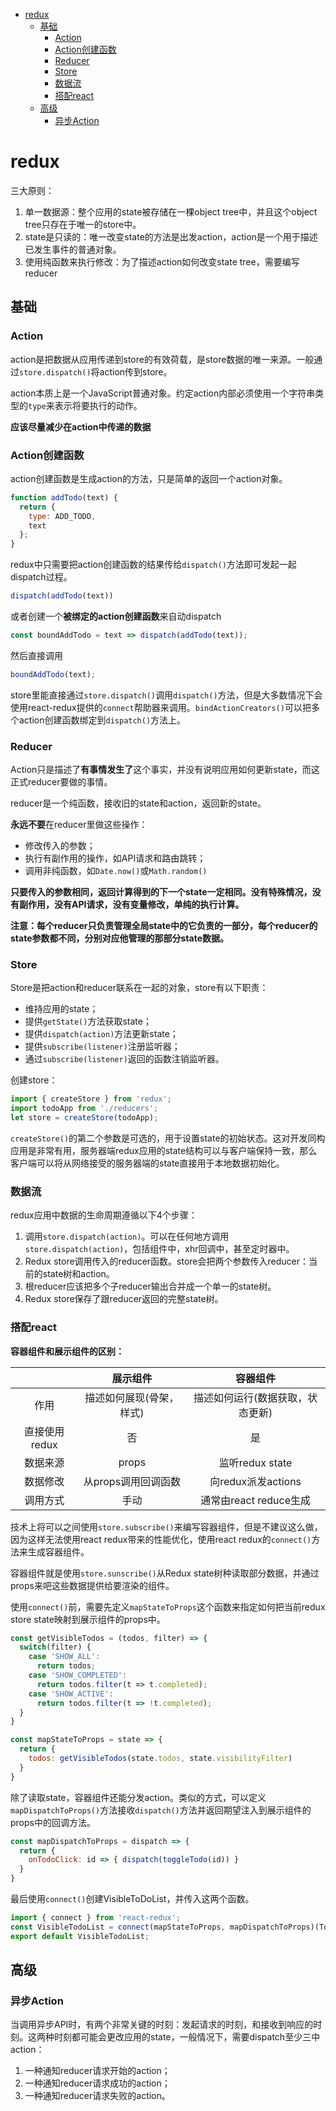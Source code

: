 - [redux](#redux)
  - [基础](#%E5%9F%BA%E7%A1%80)
    - [Action](#action)
    - [Action创建函数](#action%E5%88%9B%E5%BB%BA%E5%87%BD%E6%95%B0)
    - [Reducer](#reducer)
    - [Store](#store)
    - [数据流](#%E6%95%B0%E6%8D%AE%E6%B5%81)
    - [搭配react](#%E6%90%AD%E9%85%8Dreact)
  - [高级](#%E9%AB%98%E7%BA%A7)
    - [异步Action](#%E5%BC%82%E6%AD%A5action)
    
# redux

三大原则：
 
1. 单一数据源：整个应用的state被存储在一棵object tree中，并且这个object tree只存在于唯一的store中。
1. state是只读的：唯一改变state的方法是出发action，action是一个用于描述已发生事件的普通对象。
1. 使用纯函数来执行修改：为了描述action如何改变state tree，需要编写reducer

## 基础

### Action

action是把数据从应用传递到store的有效荷载，是store数据的唯一来源。一般通过`store.dispatch()`将action传到store。

action本质上是一个JavaScript普通对象。约定action内部必须使用一个字符串类型的`type`来表示将要执行的动作。

**应该尽量减少在action中传递的数据**

### Action创建函数

action创建函数是生成action的方法，只是简单的返回一个action对象。

```js
function addTodo(text) {
  return {
    type: ADD_TODO,
    text
  };
}
```

redux中只需要把action创建函数的结果传给`dispatch()`方法即可发起一起dispatch过程。

```js
dispatch(addTodo(text))
```

或者创建一个**被绑定的action创建函数**来自动dispatch

```js
const boundAddTodo = text => dispatch(addTodo(text));
```

然后直接调用

```js
boundAddTodo(text);
```

store里能直接通过`store.dispatch()`调用`dispatch()`方法，但是大多数情况下会使用react-redux提供的`connect`帮助器来调用。`bindActionCreators()`可以把多个action创建函数绑定到`dispatch()`方法上。

### Reducer

Action只是描述了**有事情发生了**这个事实，并没有说明应用如何更新state，而这正式reducer要做的事情。

reducer是一个纯函数，接收旧的state和action，返回新的state。

**永远不要**在reducer里做这些操作：

- 修改传入的参数；
- 执行有副作用的操作，如API请求和路由跳转；
- 调用非纯函数，如`Date.now()`或`Math.random()`

**只要传入的参数相同，返回计算得到的下一个state一定相同。没有特殊情况，没有副作用，没有API请求，没有变量修改，单纯的执行计算。**

**注意：每个reducer只负责管理全局state中的它负责的一部分，每个reducer的state参数都不同，分别对应他管理的那部分state数据。**

### Store

Store是把action和reducer联系在一起的对象，store有以下职责：

- 维持应用的state；
- 提供`getState()`方法获取state；
- 提供`dispatch(action)`方法更新state；
- 提供`subscribe(listener)`注册监听器；
- 通过`subscribe(listener)`返回的函数注销监听器。

创建store：

```js
import { createStore } from 'redux';
import todoApp from './reducers';
let store = createStore(todoApp);
```

`createStore()`的第二个参数是可选的，用于设置state的初始状态。这对开发同构应用是非常有用，服务器端redux应用的state结构可以与客户端保持一致，那么客户端可以将从网络接受的服务器端的state直接用于本地数据初始化。

### 数据流

redux应用中数据的生命周期遵循以下4个步骤：
1. 调用`store.dispatch(action)`。可以在任何地方调用`store.dispatch(action)`，包括组件中，xhr回调中，甚至定时器中。
1. Redux store调用传入的reducer函数。store会把两个参数传入reducer：当前的state树和action。
1. 根reducer应该把多个子reducer输出合并成一个单一的state树。
1. Redux store保存了跟reducer返回的完整state树。

### 搭配react

**容器组件和展示组件的区别：**

|             |展示组件              |容器组件                     |
|:-----------:|:-------------------:|:--------------------------:|
|作用          |描述如何展现(骨架，样式) |描述如何运行(数据获取，状态更新)|
|直接使用redux  |否                   |是                          |
|数据来源       |props                |监听redux state             |
|数据修改       |从props调用回调函数     |向redux派发actions          |
|调用方式       |手动                  |通常由react reduce生成       |

技术上将可以之间使用`store.subscribe()`来编写容器组件，但是不建议这么做，因为这样无法使用react redux带来的性能优化，使用react redux的`connect()`方法来生成容器组件。

容器组件就是使用`store.sunscribe()`从Redux state树种读取部分数据，并通过props来吧这些数据提供给要渲染的组件。

使用`connect()`前，需要先定义`mapStateToProps`这个函数来指定如何把当前redux store state映射到展示组件的props中。

```js
const getVisibleTodos = (todos, filter) => {
  switch(filter) {
    case 'SHOW_ALL':
      return todos;
    case 'SHOW_COMPLETED':
      return todos.filter(t => t.completed);
    case 'SHOW_ACTIVE':
      return todos.filter(t => !t.completed);
  }
}

const mapStateToProps = state => {
  return {
    todos: getVisibleTodos(state.todos, state.visibilityFilter)
  }
}
```

除了读取state，容器组件还能分发action。类似的方式，可以定义`mapDispatchToProps()`方法接收`dispatch()`方法并返回期望注入到展示组件的props中的回调方法。

```js
const mapDispatchToProps = dispatch => {
  return {
    onTodoClick: id => { dispatch(toggleTodo(id)) }
  }
}
```

最后使用`connect()`创建VisibleToDoList，并传入这两个函数。

```js
import { connect } from 'react-redux';
const VisibleTodoList = connect(mapStateToProps, mapDispatchToProps)(TodoList);
export default VisibleTodoList;
```

## 高级

### 异步Action

当调用异步API时，有两个非常关键的时刻：发起请求的时刻，和接收到响应的时刻。这两种时刻都可能会更改应用的state，一般情况下，需要dispatch至少三中action：

1. 一种通知reducer请求开始的action；
1. 一种通知reducer请求成功的action；
1. 一种通知reducer请求失败的action。